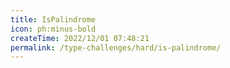 ```yaml
---
title: IsPalindrome
icon: ph:minus-bold
createTime: 2022/12/01 07:48:21
permalink: /type-challenges/hard/is-palindrome/
---
```

